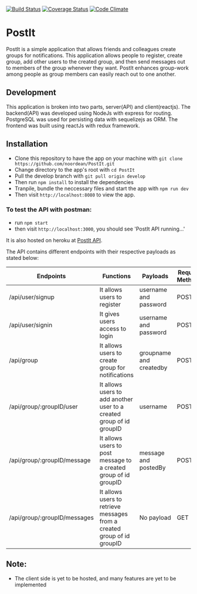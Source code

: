 [![Build Status](https://travis-ci.org/noordean/PostIt.svg?branch=client)](https://travis-ci.org/noordean/PostIt)
[![Coverage Status](https://coveralls.io/repos/github/noordean/PostIt/badge.svg?branch=server)](https://coveralls.io/github/noordean/PostIt?branch=server)
[![Code Climate](https://codeclimate.com/github/noordean/PostIt/badges/gpa.svg)](https://codeclimate.com/github/noordean/PostIt)
# PostIt
PostIt is a simple application that allows friends and colleagues create groups for notifications. This application allows people to register, create group, add other users to the created group, and then send messages out to members of the group whenever they want. PostIt enhances group-work among people as group members can easily reach out to one another.

## Development
This application is broken into two parts, server(API) and client(reactjs).
The backend(API) was developed using NodeJs with express for routing. PostgreSQL was used for persisting data with sequelizejs as ORM.
The frontend was built using reactJs with redux framework.

## Installation
- Clone this repository to have the app on your machine with ```git clone https://github.com/noordean/PostIt.git```
- Change directory to the app's root with ```cd PostIt```
- Pull the develop branch with ```git pull origin develop```
- Then run ```npm install```  to install the dependencies
- Tranpile, bundle the neccessary files and start the app with ```npm run dev```
- Then visit ```http://localhost:8080``` to view the app.

### To test the API with postman:
- run ```npm start```
- then visit ```http://localhost:3000```, you should see 'PostIt API running...' 

It is also hosted on heroku at <a href="https://postit-api.herokuapp.com/" target="_blank">PostIt API</a>.

The API contains different endpoints with their respective payloads as stated below:

| Endpoints                    | Functions                                                               | Payloads                 | Request Methods |
|------------------------------|-------------------------------------------------------------------------|--------------------------|-----------------|
| /api/user/signup             | It allows users to register                                             | username and password    | POST            |
| /api/user/signin             | It gives users access to login                                          | username and password    | POST            |
| /api/group                   | It allows users to create group for notifications                       | groupname and createdby | POST            |
| /api/group/:groupID/user     | It allows users to add another user to a created group of id groupID    | username                 | POST            |
| /api/group/:groupID/message  | It allows users to post message to a created group of id groupID        | message and postedBy     | POST            |
| /api/group/:groupID/messages | It allows users to retrieve messages from a created group of id groupID | No payload               | GET             |

## Note:
- The client side is yet to be hosted, and many features are yet to be implemented